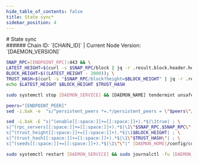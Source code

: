 ```yaml
---
hide_table_of_contents: false
title: State sync*
sidebar_position: 4
---
```


<div class="h1-with-icon icon-[CHAIN_SYSTEM_NAME]">
# State sync
</div>
###### Chain ID: `[CHAIN_ID]` | Current Node Version: `[DAEMON_VERSION]`

```bash
SNAP_RPC=[ENDPOINT_RPC]:443 && \
LATEST_HEIGHT=$(curl -s $SNAP_RPC/block | jq -r .result.block.header.height); \
BLOCK_HEIGHT=$((LATEST_HEIGHT - 2000)); \
TRUST_HASH=$(curl -s "$SNAP_RPC/block?height=$BLOCK_HEIGHT" | jq -r .result.block_id.hash) && \
echo $LATEST_HEIGHT $BLOCK_HEIGHT $TRUST_HASH
```
```bash
sudo systemctl stop [DAEMON_SERVICE] && [DAEMON_NAME] tendermint unsafe-reset-all --home [DAEMON_HOME] --keep-addr-book
```
```bash
peers="[ENDPOINT_PEER]"
sed -i.bak -e  "s/^persistent_peers *=.*/persistent_peers = \"$peers\"/" [DAEMON_HOME]/config/config.toml
```
```bash
sed -i.bak -E "s|^(enable[[:space:]]+=[[:space:]]+).*$|\1true| ; \
s|^(rpc_servers[[:space:]]+=[[:space:]]+).*$|\1\"$SNAP_RPC,$SNAP_RPC\"| ; \
s|^(trust_height[[:space:]]+=[[:space:]]+).*$|\1$BLOCK_HEIGHT| ; \
s|^(trust_hash[[:space:]]+=[[:space:]]+).*$|\1\"$TRUST_HASH\"| ; \
s|^(seeds[[:space:]]+=[[:space:]]+).*$|\1\"\"|" [DAEMON_HOME]/config/config.toml
```
```bash
sudo systemctl restart [DAEMON_SERVICE] && sudo journalctl -fu [DAEMON_SERVICE] --no-hostname -o cat
```